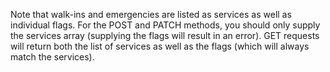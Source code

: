 Note that walk-ins and emergencies are listed as services as well as individual flags. For the POST and PATCH
methods, you should only supply the services array (supplying the flags will result in an error).
GET requests will return both the list of services as well as the flags (which will always match
the services).